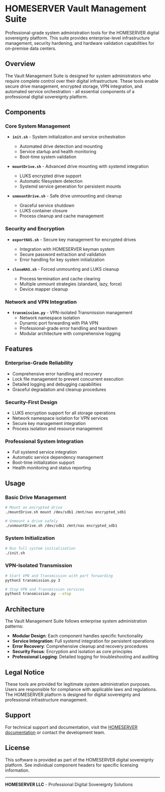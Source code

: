# HOMESERVER Vault Management Suite

Professional-grade system administration tools for the HOMESERVER digital sovereignty platform. This suite provides enterprise-level infrastructure management, security hardening, and hardware validation capabilities for on-premise data centers.

## Overview

The Vault Management Suite is designed for system administrators who require complete control over their digital infrastructure. These tools enable secure drive management, encrypted storage, VPN integration, and automated service orchestration - all essential components of a professional digital sovereignty platform.

## Components

### Core System Management

- **`init.sh`** - System initialization and service orchestration
  - Automated drive detection and mounting
  - Service startup and health monitoring
  - Boot-time system validation

- **`mountDrive.sh`** - Advanced drive mounting with systemd integration
  - LUKS encrypted drive support
  - Automatic filesystem detection
  - Systemd service generation for persistent mounts

- **`unmountDrive.sh`** - Safe drive unmounting and cleanup
  - Graceful service shutdown
  - LUKS container closure
  - Process cleanup and cache management

### Security and Encryption

- **`exportNAS.sh`** - Secure key management for encrypted drives
  - Integration with HOMESERVER keyman system
  - Secure password extraction and validation
  - Error handling for key system initialization

- **`closeNAS.sh`** - Forced unmounting and LUKS cleanup
  - Process termination and cache clearing
  - Multiple unmount strategies (standard, lazy, force)
  - Device mapper cleanup

### Network and VPN Integration

- **`transmission.py`** - VPN-isolated Transmission management
  - Network namespace isolation
  - Dynamic port forwarding with PIA VPN
  - Professional-grade error handling and teardown
  - Modular architecture with comprehensive logging

## Features

### Enterprise-Grade Reliability
- Comprehensive error handling and recovery
- Lock file management to prevent concurrent execution
- Detailed logging and debugging capabilities
- Graceful degradation and cleanup procedures

### Security-First Design
- LUKS encryption support for all storage operations
- Network namespace isolation for VPN services
- Secure key management integration
- Process isolation and resource management

### Professional System Integration
- Full systemd service integration
- Automatic service dependency management
- Boot-time initialization support
- Health monitoring and status reporting

## Usage

### Basic Drive Management

```bash
# Mount an encrypted drive
./mountDrive.sh mount /dev/sdb1 /mnt/nas encrypted_sdb1

# Unmount a drive safely
./unmountDrive.sh /dev/sdb1 /mnt/nas encrypted_sdb1
```

### System Initialization

```bash
# Run full system initialization
./init.sh
```

### VPN-Isolated Transmission

```bash
# Start VPN and Transmission with port forwarding
python3 transmission.py 3

# Stop VPN and Transmission services
python3 transmission.py --stop
```

## Architecture

The Vault Management Suite follows enterprise system administration patterns:

- **Modular Design**: Each component handles specific functionality
- **Service Integration**: Full systemd integration for persistent operations
- **Error Recovery**: Comprehensive cleanup and recovery procedures
- **Security Focus**: Encryption and isolation as core principles
- **Professional Logging**: Detailed logging for troubleshooting and auditing

## Legal Notice

These tools are provided for legitimate system administration purposes. Users are responsible for compliance with applicable laws and regulations. The HOMESERVER platform is designed for digital sovereignty and professional infrastructure management.

## Support

For technical support and documentation, visit the [HOMESERVER documentation](https://github.com/homeserversltd) or contact the development team.

## License

This software is provided as part of the HOMESERVER digital sovereignty platform. See individual component headers for specific licensing information.

---

**HOMESERVER LLC** - Professional Digital Sovereignty Solutions
